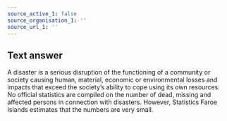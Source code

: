 ```yaml
---
source_active_1: false
source_organisation_1: ''
source_url_1: ''
---
```

## Text answer  
A disaster is a serious disruption of the functioning of a community or society causing human, material, economic or environmental losses and impacts that exceed the society’s ability to cope using its own resources.
No official statistics are compiled on the number of dead, missing and affected persons in connection with disasters. However, Statistics Faroe Islands estimates that the numbers are very small.
